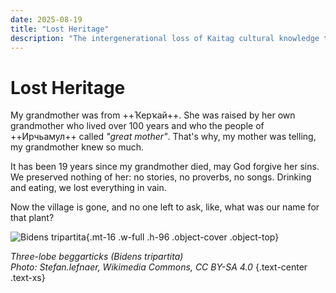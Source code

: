 ```yaml
---
date: 2025-08-19
title: "Lost Heritage"
description: "The intergenerational loss of Kaitag cultural knowledge that disappeared while we weren't paying attention."
---
```


# Lost Heritage

My grandmother was from ++Ҡерҡай++. She was raised by her own grandmother who lived over 100 years and who the people of ++Ирчьамул++ called _"great mother"_. That's why, my mother was telling, my grandmother knew so much.

It has been 19 years since my grandmother died, may God forgive her sins. We preserved nothing of her: no stories, no proverbs, no songs. Drinking and eating, we lost everything in vain.

Now the village is gone, and no one left to ask, like, what was our name for that plant?

![Bidens tripartita](/notes/bidens-tripartita.jpg){.mt-16 .w-full .h-96 .object-cover .object-top}

_Three-lobe beggarticks (Bidens tripartita)  
Photo: Stefan.lefnaer, Wikimedia Commons, CC BY-SA 4.0_ {.text-center .text-xs}
